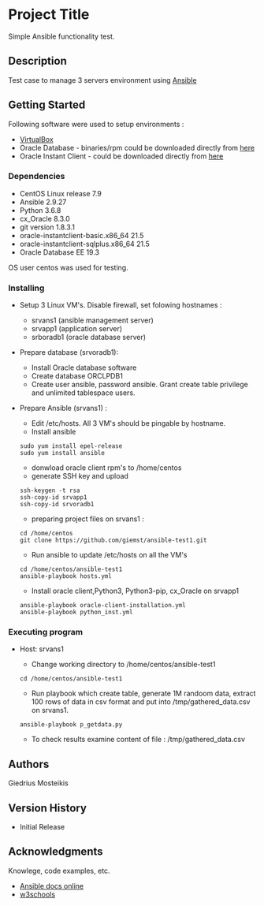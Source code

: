 # Project Title

Simple Ansible functionality test.

## Description

Test case to manage 3 servers environment using [Ansible](https://www.ansible.com)

## Getting Started

Following software were used to setup environments :

* [VirtualBox](https://virtualbox.org)
* Oracle Database - binaries/rpm could be downloaded directly from [here](https://www.oracle.com/database/technologies/oracle19c-linux-downloads.html)
* Oracle Instant Client - could be downloaded directly from [here](https://www.oracle.com/database/technologies/instant-client/linux-x86-64-downloads.html)

### Dependencies

* CentOS Linux release 7.9
* Ansible 2.9.27
* Python 3.6.8
* cx_Oracle 8.3.0
* git version 1.8.3.1
* oracle-instantclient-basic.x86_64   21.5
* oracle-instantclient-sqlplus.x86_64 21.5
* Oracle Database EE 19.3

OS user centos was used for testing.

### Installing

* Setup 3 Linux VM's. Disable firewall, set folowing hostnames : 
    * srvans1 (ansible management server) 
    * srvapp1 (application server)
    * srboradb1 (oracle database server)

* Prepare database (srvoradb1):
    * Install Oracle database software
    * Create database ORCLPDB1
    * Create user ansible, password ansible. Grant create table privilege and unlimited tablespace users.

* Prepare Ansible (srvans1) :
    * Edit /etc/hosts. All 3 VM's should be pingable by hostname. 
    * Install ansible
    ``` 
    sudo yum install epel-release
    sudo yum install ansible
    ```    
    * donwload oracle client rpm's to /home/centos
    * generate SSH key and upload
    ```
    ssh-keygen -t rsa
    ssh-copy-id srvapp1
    ssh-copy-id srvoradb1
    ```
    * preparing project files on srvans1 :
    ```
    cd /home/centos
    git clone https://github.com/giemst/ansible-test1.git
    ```
    * Run ansible to update /etc/hosts on all the VM's
    ```
    cd /home/centos/ansible-test1
    ansible-playbook hosts.yml
    ```
    * Install oracle client,Python3, Python3-pip, cx_Oracle on srvapp1
    ```
    ansible-playbook oracle-client-installation.yml
    ansible-playbook python_inst.yml
    ```

### Executing program

* Host: srvans1

    * Change working directory to /home/centos/ansible-test1
    ```
    cd /home/centos/ansible-test1
    ```

    * Run playbook which create table, generate 1M randoom data, extract 100 rows of data in csv format and put into /tmp/gathered_data.csv on srvans1. 
    ```
    ansible-playbook p_getdata.py
    ```
    * To check results examine content of file : /tmp/gathered_data.csv

## Authors

Giedrius Mosteikis

## Version History

  * Initial Release

## Acknowledgments

Knowlege, code examples, etc.
* [Ansible docs online](https://docs.ansible.com)
* [w3schools](https://www.w3schools.com)
